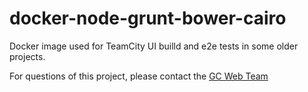 # docker-node-grunt-bower-cairo

Docker image used for TeamCity UI builld and e2e tests in some older projects.

For questions of this project, please contact the [GC Web Team](https://wiki.otcorp.opentable.com/x/RYFB)
